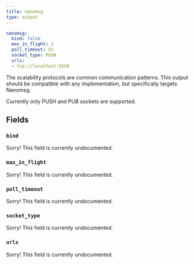 ```yaml
---
title: nanomsg
type: output
---
```


```yaml
nanomsg:
  bind: false
  max_in_flight: 1
  poll_timeout: 5s
  socket_type: PUSH
  urls:
  - tcp://localhost:5556
```

The scalability protocols are common communication patterns. This output should
be compatible with any implementation, but specifically targets Nanomsg.

Currently only PUSH and PUB sockets are supported.

## Fields

### `bind`

Sorry! This field is currently undocumented.

### `max_in_flight`

Sorry! This field is currently undocumented.

### `poll_timeout`

Sorry! This field is currently undocumented.

### `socket_type`

Sorry! This field is currently undocumented.

### `urls`

Sorry! This field is currently undocumented.

